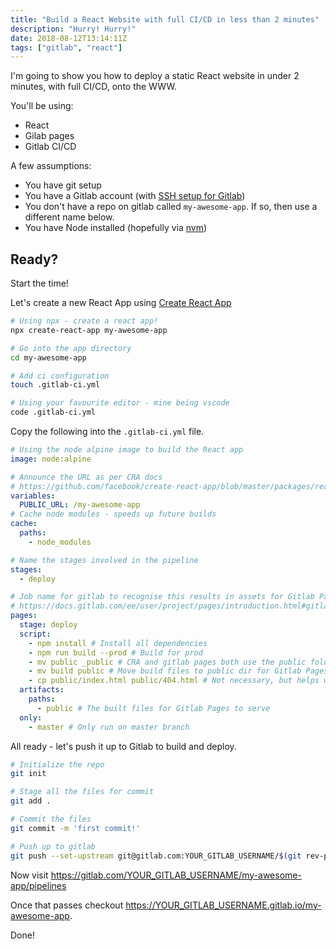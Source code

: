 ```yaml
---
title: "Build a React Website with full CI/CD in less than 2 minutes"
description: "Hurry! Hurry!"
date: 2018-08-12T13:14:11Z
tags: ["gitlab", "react"]
---
```


I'm going to show you how to deploy a static React website in under 2 minutes, with full CI/CD, onto the WWW.

You'll be using:

- React
- Gilab pages
- Gitlab CI/CD

A few assumptions:

- You have git setup
- You have a Gitlab account (with [SSH setup for Gitlab])
- You don't have a repo on gitlab called `my-awesome-app`. If so, then use a different name below.
- You have Node installed (hopefully via [nvm])

## Ready?

Start the time!

Let's create a new React App using [Create React App]

```bash
# Using npx - create a react app!
npx create-react-app my-awesome-app

# Go into the app directory
cd my-awesome-app

# Add ci configuration
touch .gitlab-ci.yml

# Using your favourite editor - mine being vscode
code .gitlab-ci.yml
```

Copy the following into the `.gitlab-ci.yml` file.

```yaml
# Using the node alpine image to build the React app
image: node:alpine

# Announce the URL as per CRA docs
# https://github.com/facebook/create-react-app/blob/master/packages/react-scripts/template/README.md#advanced-configuration
variables:
  PUBLIC_URL: /my-awesome-app
# Cache node modules - speeds up future builds
cache:
  paths:
    - node_modules

# Name the stages involved in the pipeline
stages:
  - deploy

# Job name for gitlab to recognise this results in assets for Gitlab Pages
# https://docs.gitlab.com/ee/user/project/pages/introduction.html#gitlab-pages-requirements
pages:
  stage: deploy
  script:
    - npm install # Install all dependencies
    - npm run build --prod # Build for prod
    - mv public _public # CRA and gitlab pages both use the public folder. Only do this in a build pipeline.
    - mv build public # Move build files to public dir for Gitlab Pages
    - cp public/index.html public/404.html # Not necessary, but helps with https://medium.com/@pshrmn/demystifying-single-page-applications-3068d0555d46
  artifacts:
    paths:
      - public # The built files for Gitlab Pages to serve
  only:
    - master # Only run on master branch
```

All ready - let's push it up to Gitlab to build and deploy.

```bash
# Initialize the repo
git init

# Stage all the files for commit
git add .

# Commit the files
git commit -m 'first commit!'

# Push up to gitlab
git push --set-upstream git@gitlab.com:YOUR_GITLAB_USERNAME/$(git rev-parse --show-toplevel | xargs basename).git $(git rev-parse --abbrev-ref HEAD)
```

Now visit <https://gitlab.com/YOUR_GITLAB_USERNAME/my-awesome-app/pipelines>

Once that passes checkout <https://YOUR_GITLAB_USERNAME.gitlab.io/my-awesome-app>.

Done!

<!-- References -->

[nvm]: https://github.com/creationix/nvm
[create react app]: https://github.com/facebook/create-react-app
[ssh setup for gitlab]: https://docs.gitlab.com/ee/ssh/
